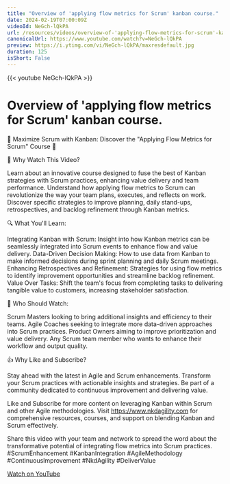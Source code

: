 ```yaml
---
title: "Overview of 'applying flow metrics for Scrum' kanban course."
date: 2024-02-19T07:00:09Z
videoId: NeGch-lQkPA
url: /resources/videos/overview-of-'applying-flow-metrics-for-scrum'-kanban-course-
canonicalUrl: https://www.youtube.com/watch?v=NeGch-lQkPA
preview: https://i.ytimg.com/vi/NeGch-lQkPA/maxresdefault.jpg
duration: 125
isShort: False
---
```


{{< youtube NeGch-lQkPA >}}

# Overview of 'applying flow metrics for Scrum' kanban course.

🚀 Maximize Scrum with Kanban: Discover the "Applying Flow Metrics for Scrum" Course 🚀

🎯 Why Watch This Video?

Learn about an innovative course designed to fuse the best of Kanban strategies with Scrum practices, enhancing value delivery and team performance.
Understand how applying flow metrics to Scrum can revolutionize the way your team plans, executes, and reflects on work.
Discover specific strategies to improve planning, daily stand-ups, retrospectives, and backlog refinement through Kanban metrics.

🔍 What You'll Learn:

Integrating Kanban with Scrum: Insight into how Kanban metrics can be seamlessly integrated into Scrum events to enhance flow and value delivery.
Data-Driven Decision Making: How to use data from Kanban to make informed decisions during sprint planning and daily Scrum meetings.
Enhancing Retrospectives and Refinement: Strategies for using flow metrics to identify improvement opportunities and streamline backlog refinement.
Value Over Tasks: Shift the team's focus from completing tasks to delivering tangible value to customers, increasing stakeholder satisfaction.

👥 Who Should Watch:

Scrum Masters looking to bring additional insights and efficiency to their teams.
Agile Coaches seeking to integrate more data-driven approaches into Scrum practices.
Product Owners aiming to improve prioritization and value delivery.
Any Scrum team member who wants to enhance their workflow and output quality.

👍 Why Like and Subscribe?

Stay ahead with the latest in Agile and Scrum enhancements.
Transform your Scrum practices with actionable insights and strategies.
Be part of a community dedicated to continuous improvement and delivering value.

Like and Subscribe for more content on leveraging Kanban within Scrum and other Agile methodologies. Visit https://www.nkdagility.com for comprehensive resources, courses, and support on blending Kanban and Scrum effectively.

Share this video with your team and network to spread the word about the transformative potential of integrating flow metrics into Scrum practices.
#ScrumEnhancement #KanbanIntegration #AgileMethodology #ContinuousImprovement #NkdAgility #DeliverValue

[Watch on YouTube](https://www.youtube.com/watch?v=NeGch-lQkPA)
